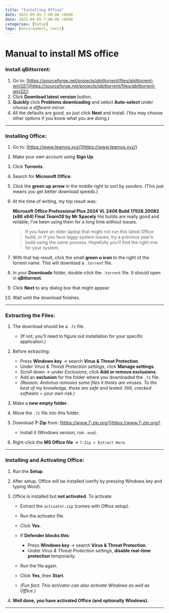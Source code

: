 ```yaml
---
title: "Installing Office"
date: 2025-09-05 7:00:00 +0500
date: 2025-09-05 7:00:00 +0500
categories: [Setup]
tags: [environment, tools]
---
```

# Manual to install MS office

### Install qBittorrent:

1. Go to: [https://sourceforge.net/projects/qbittorrent/files/qbittorrent-win32/](https://sourceforge.net/projects/qbittorrent/files/qbittorrent-win32/)
2. Click **Download latest version** button.
3. **Quickly** click **Problems downloading** and select **Auto-select** under *choose a different mirror*.
4. All the defaults are good, so just click **Next** and install. (You may choose other options if you know what you are doing.)

---

### Installing Office:

1. Go to: [https://www.teamos.xyz/](https://www.teamos.xyz/)

2. Make your own account using **Sign Up**.

3. Click **Torrents**.

4. Search for **Microsoft Office**.

5. Click the **green up arrow** in the middle right to sort by *seeders*. (This just means you get better download speeds.)

6. At the time of writing, my top result was:

   **Microsoft Office Professional Plus 2024 VL 2408 Build 17928.20082 (x86 x64) Final *TeamOS* by Mr Spacely**
   His builds are really good and reliable; I’ve been using them for a long time without issues.

   > If you have an older laptop that might not run this latest Office build, or if you face laggy system issues, try a previous year’s build using the same process. Hopefully you’ll find the right one for your system.

7. With that top result, click the small **green u icon** to the right of the torrent name. This will download a `.torrent` file.

8. In your **Downloads** folder, double-click the `.torrent` file. It should open in **qBittorrent**.

9. Click **Next** to any dialog box that might appear.

10. Wait until the download finishes.

---

### Extracting the Files:

1. The download should be a `.7z` file.

   * (If not, you’ll need to figure out installation for your specific application.)
2. Before extracting:

   * Press **Windows key** → search **Virus & Threat Protection**.
   * Under *Virus & Threat Protection settings*, click **Manage settings**.
   * Scroll down → under *Exclusions*, click **Add or remove exclusions**.
   * Add an **exclusion** for the folder where you downloaded the `.7z` file.
   * *(Reason: Antivirus removes some files it thinks are viruses. To the best of my knowledge, these are safe and tested. Still, cracked software = your own risk.)*
3. Make a **new empty folder**.
4. Move the `.7z` file into this folder.
5. Download **7-Zip** from: [https://www.7-zip.org/](https://www.7-zip.org/)

   * Install it (Windows version, run `.exe`).
6. Right-click the **MS Office file** → `7-Zip > Extract Here`.

---

### Installing and Activating Office:

1. Run the **Setup**.

2. After setup, Office will be installed (verify by pressing Windows key and typing *Word*).

3. Office is installed but **not activated**. To activate:

   * Extract the `activator.zip` (comes with Office setup).
   * Run the activator file.
   * Click **Yes**.
   * If **Defender blocks this**:

     * Press **Windows key** → search **Virus & Threat Protection**.
     * Under *Virus & Threat Protection settings*, **disable real-time protection** temporarily.
   * Run the file again.
   * Click **Yes**, then **Start**.
   * *(Fun fact: This activator can also activate Windows as well as Office.)*

4. **Well done, you have activated Office (and optionally Windows).**

---
